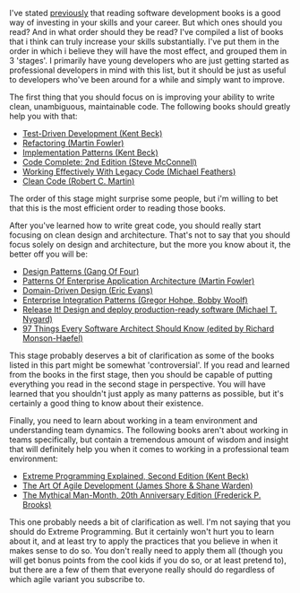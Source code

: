 I've stated [previously](http://davybrion.com/blog/2008/08/software-development-books-investing-in-yourself/) that reading software development books is a good way of investing in your skills and your career.  But which ones should you read? And in what order should they be read?  I've compiled a list of books that i think can truly increase your skills substantially.  I've put them in the order in which i believe they will have the most effect, and grouped them in 3 'stages'.  I primarily have young developers who are just getting started as professional developers in mind with this list, but it should be just as useful to developers who've been around for a while and simply want to improve. 

The first thing that you should focus on is improving your ability to write clean, unambiguous, maintainable code.  The following books should greatly help you with that:

- [Test-Driven Development (Kent Beck)](http://www.amazon.com/Test-Driven-Development-Addison-Wesley-Signature/dp/0321146530/ref=pd_bbs_sr_1/103-1002636-4341405?ie=UTF8&amp;s=books&amp;qid=1177876303&amp;sr=1-1)
- [Refactoring (Martin Fowler)](http://www.amazon.com/Refactoring-Improving-Design-Existing-Code/dp/0201485672/ref=pd_bbs_sr_1/103-1002636-4341405?ie=UTF8&amp;s=books&amp;qid=1177876748&amp;sr=1-1)
- [Implementation Patterns (Kent Beck)](http://www.amazon.com/Implementation-Patterns-Addison-Wesley-Signature-Kent/dp/0321413091/ref=pd_bbs_sr_1?ie=UTF8&amp;s=books&amp;qid=1208765740&amp;sr=8-1)
- [Code Complete: 2nd Edition (Steve McConnell)](http://www.amazon.com/Code-Complete-Second-Steve-McConnell/dp/0735619670/ref=pd_bbs_sr_1/103-1002636-4341405?ie=UTF8&amp;s=books&amp;qid=1177875651&amp;sr=8-1)
- [Working Effectively With Legacy Code (Michael Feathers)](http://www.amazon.com/Working-Effectively-Legacy-Robert-Martin/dp/0131177052/ref=pd_bbs_sr_1?ie=UTF8&s=books&qid=1221919487&sr=8-1)
- [Clean Code (Robert C. Martin)](http://www.amazon.com/Clean-Code-Handbook-Software-Craftsmanship/dp/0132350882/ref=pd_bbs_sr_1?ie=UTF8&s=books&qid=1220094179&sr=8-1)

The order of this stage might surprise some people, but i'm willing to bet that this is the most efficient order to reading those books.  

After you've learned how to write great code, you should really start focusing on clean design and architecture.  That's not to say that you should focus solely on design and architecture, but the more you know about it, the better off you will be:

- [Design Patterns (Gang Of Four)](http://www.amazon.com/Design-Patterns-Object-Oriented-Addison-Wesley-Professional/dp/0201633612/ref=pd_bbs_sr_1/103-1002636-4341405?ie=UTF8&amp;s=books&amp;qid=1177879281&amp;sr=1-1)
- [Patterns Of Enterprise Application Architecture (Martin Fowler)](http://www.amazon.com/Patterns-Enterprise-Application-Architecture-Martin/dp/0321127420/ref=pd_bbs_sr_1/103-1002636-4341405?ie=UTF8&amp;s=books&amp;qid=1177878250&amp;sr=1-1)
- [Domain-Driven Design (Eric Evans)](http://www.amazon.com/Domain-Driven-Design-Tackling-Complexity-Software/dp/0321125215/ref=pd_bbs_sr_1/103-1002636-4341405?ie=UTF8&amp;s=books&amp;qid=1177878618&amp;sr=1-1)
- [Enterprise Integration Patterns (Gregor Hohpe, Bobby Woolf)](http://www.amazon.com/Enterprise-Integration-Patterns-Designing-Deploying/dp/0321200683/ref=sr_1_1?ie=UTF8&s=books&qid=1258312791&sr=8-1)
- [Release It! Design and deploy production-ready software (Michael T. Nygard)](http://www.amazon.com/Release-Production-Ready-Software-Pragmatic-Programmers/dp/0978739213/ref=pd_bbs_sr_1?ie=UTF8&s=books&qid=1211111376&sr=8-1)
- [97 Things Every Software Architect Should Know (edited by Richard Monson-Haefel)](http://www.amazon.com/gp/product/059652269X/ref=s9_sdps_c1_s3_p14_i1?pf_rd_m=ATVPDKIKX0DER&pf_rd_s=center-1&pf_rd_r=0B07DNCVC87D13V957YA&pf_rd_t=101&pf_rd_p=470938131&pf_rd_i=507846)

This stage probably deserves a bit of clarification as some of the books listed in this part might be somewhat 'controversial'.  If you read and learned from the books in the first stage, then you should be capable of putting everything you read in the second stage in perspective.  You will have learned that you shouldn't just apply as many patterns as possible, but it's certainly a good thing to know about their existence.  

Finally, you need to learn about working in a team environment and understanding team dynamics.  The following books aren't about working in teams specifically, but contain a tremendous amount of wisdom and insight that will definitely help you when it comes to working in a professional team environment:

- [Extreme Programming Explained, Second Edition (Kent Beck)](http://www.amazon.com/Extreme-Programming-Explained-Embrace-Change/dp/0321278658/ref=pd_bbs_sr_1?ie=UTF8&amp;s=books&amp;qid=1197820823&amp;sr=8-1)
- [The Art Of Agile Development (James Shore &amp; Shane Warden)](http://www.amazon.com/Art-Agile-Development-James-Shore/dp/0596527675/ref=pd_bbs_sr_1?ie=UTF8&amp;s=books&amp;qid=1210266909&amp;sr=8-1)
- [The Mythical Man-Month, 20th Anniversary Edition (Frederick P. Brooks)](http://www.amazon.com/Mythical-Man-Month-Software-Engineering-Anniversary/dp/0201835959/ref=pd_bbs_sr_1?ie=UTF8&amp;s=books&amp;qid=1203532526&amp;sr=8-1)

This one probably needs a bit of clarification as well.  I'm not saying that you should do Extreme Programming.  But it certainly won't hurt you to learn about it, and at least try to apply the practices that you believe in when it makes sense to do so.  You don't really need to apply them all (though you will get bonus points from the cool kids if you do so, or at least pretend to), but there are a few of them that everyone really should do regardless of which agile variant you subscribe to.
